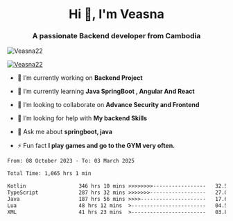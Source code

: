 <h1 align="center">Hi 👋, I'm Veasna</h1>
<h3 align="center">A passionate Backend developer from Cambodia</h3>

<p align="left"> <img src="https://komarev.com/ghpvc/?username=Veasna22&label=Profile%20views&color=0e75b6&style=flat" alt="Veasna22" /> </p>

<p align="left"> <a href="https://github.com/ryo-ma/github-profile-trophy"><img src="https://github-profile-trophy.vercel.app/?username=veasna22&theme=dracula" alt="Veasna22" /></a> </p>

- 🔭 I’m currently working on **Backend Project**

- 🌱 I’m currently learning **Java SpringBoot , Angular And React**

- 👯 I’m looking to collaborate on **Advance Security and Frontend**

- 🤝 I’m looking for help with **My backend Skills**

- 💬 Ask me about **springboot, java**

- ⚡ Fun fact **I play games and go to the GYM very often.**

<!--START_SECTION:waka-->

```txt
From: 08 October 2023 - To: 03 March 2025

Total Time: 1,065 hrs 1 min

Kotlin                 346 hrs 10 mins >>>>>>>>-----------------   32.50 %
TypeScript             287 hrs 32 mins >>>>>>>------------------   27.00 %
Java                   187 hrs 56 mins >>>>---------------------   17.65 %
Lua                    48 hrs 12 mins  >------------------------   04.53 %
XML                    41 hrs 23 mins  >------------------------   03.89 %
```

<!--END_SECTION:waka-->
